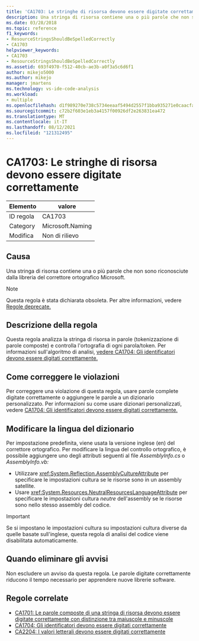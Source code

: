 ```yaml
---
title: 'CA1703: Le stringhe di risorsa devono essere digitate correttamente'
description: Una stringa di risorsa contiene una o più parole che non sono riconosciute dalla libreria del correttore ortografico Microsoft.
ms.date: 03/28/2018
ms.topic: reference
f1_keywords:
- ResourceStringsShouldBeSpelledCorrectly
- CA1703
helpviewer_keywords:
- CA1703
- ResourceStringsShouldBeSpelledCorrectly
ms.assetid: 693f4970-f512-40cb-ae3b-a0f3a5c6d6f1
author: mikejo5000
ms.author: mikejo
manager: jmartens
ms.technology: vs-ide-code-analysis
ms.workload:
- multiple
ms.openlocfilehash: d1f989270e738c5734eeaaf5494d2557f1bba935271e0caacfaec71abe45f634
ms.sourcegitcommit: c72b2f603e1eb3a4157f00926df2e263831ea472
ms.translationtype: MT
ms.contentlocale: it-IT
ms.lasthandoff: 08/12/2021
ms.locfileid: "121312495"
---
```

# <a name="ca1703-resource-strings-should-be-spelled-correctly"></a>CA1703: Le stringhe di risorsa devono essere digitate correttamente

|Elemento|valore|
|-|-|
|ID regola|CA1703|
|Category|Microsoft.Naming|
|Modifica|Non di rilievo|

## <a name="cause"></a>Causa
Una stringa di risorsa contiene una o più parole che non sono riconosciute dalla libreria del correttore ortografico Microsoft.

> [!NOTE]
> Questa regola è stata dichiarata obsoleta. Per altre informazioni, vedere [Regole deprecate.](fxcop-unported-deprecated-rules.md)

## <a name="rule-description"></a>Descrizione della regola

Questa regola analizza la stringa di risorsa in parole (tokenizzazione di parole composte) e controlla l'ortografia di ogni parola/token. Per informazioni sull'algoritmo di analisi, [vedere CA1704: Gli identificatori devono essere digitati correttamente.](../code-quality/ca1704.md)

## <a name="how-to-fix-violations"></a>Come correggere le violazioni

Per correggere una violazione di questa regola, usare parole complete digitate correttamente o aggiungere le parole a un dizionario personalizzato. Per informazioni su come usare dizionari personalizzati, vedere [CA1704: Gli identificatori devono essere digitati correttamente.](../code-quality/ca1704.md)

## <a name="change-the-dictionary-language"></a>Modificare la lingua del dizionario

Per impostazione predefinita, viene usata la versione inglese (en) del correttore ortografico. Per modificare la lingua del controllo ortografico, è possibile aggiungere uno degli attributi seguenti al file *AssemblyInfo.cs* o *AssemblyInfo.vb:*

- Utilizzare <xref:System.Reflection.AssemblyCultureAttribute> per specificare le impostazioni cultura se le risorse sono in un assembly satellite.
- Usare <xref:System.Resources.NeutralResourcesLanguageAttribute> per specificare le impostazioni cultura *neutre* dell'assembly se le risorse sono nello stesso assembly del codice.

> [!IMPORTANT]
> Se si impostano le impostazioni cultura su impostazioni cultura diverse da quelle basate sull'inglese, questa regola di analisi del codice viene disabilitata automaticamente.

## <a name="when-to-suppress-warnings"></a>Quando eliminare gli avvisi

Non escludere un avviso da questa regola. Le parole digitate correttamente riducono il tempo necessario per apprendere nuove librerie software.

## <a name="related-rules"></a>Regole correlate

- [CA1701: Le parole composte di una stringa di risorsa devono essere digitate correttamente con distinzione tra maiuscole e minuscole](../code-quality/ca1701.md)
- [CA1704: Gli identificatori devono essere digitati correttamente](../code-quality/ca1704.md)
- [CA2204: I valori letterali devono essere digitati correttamente](../code-quality/ca2204.md)
